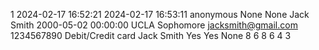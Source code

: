 1
2024-02-17 16:52:21
2024-02-17 16:53:11
anonymous
None
None
Jack Smith
2000-05-02 00:00:00
UCLA
Sophomore
jacksmith@gmail.com
1234567890
Debit/Credit card
Jack Smith
Yes
Yes
None
8
6
8
6
4
3